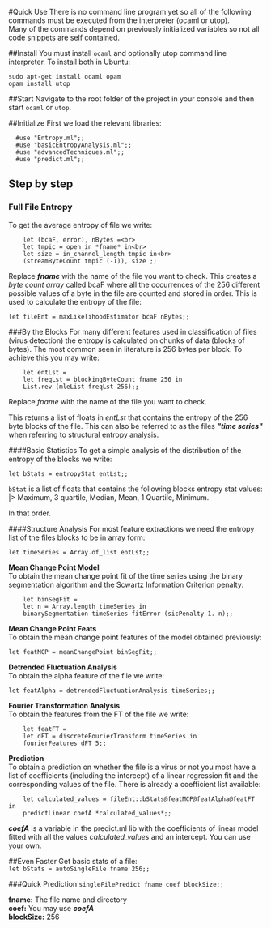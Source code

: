 #Quick Use
  There is no command line program yet so all of the following commands must
  be executed from the interpreter (ocaml or utop).<br>
  Many of the commands depend on previously initialized variables so not all code
  snippets are self contained.

##Install
You must install `ocaml` and optionally utop command line interpreter. To install both in Ubuntu:

`sudo apt-get install ocaml opam`<br>
`opam install utop`

##Start
Navigate to the root folder of the project in your console and then start `ocaml` or `utop`.

##Initialize
  First we load the relevant libraries:
``` 
  #use "Entropy.ml";;
  #use "basicEntropyAnalysis.ml";;
  #use "advancedTechniques.ml";;
  #use "predict.ml";;
```

## Step by step

### Full File Entropy
  To get the average entropy of file we write:
  
```
    let (bcaF, error), nBytes =<br>
    let tmpic = open_in *fname* in<br>
    let size = in_channel_length tmpic in<br>
    (streamByteCount tmpic (-1)), size ;;
```

Replace **_fname_** with the name of the file you want to check.
  This creates a *byte count array* called bcaF where all the occurrences of the 256 different possible values of a byte in the file are counted and stored in order. This is used to calculate the entropy of the file:
  
  `let fileEnt = maxLikelihoodEstimator bcaF nBytes;;`

###By the Blocks
  For many different features used in classification of files (virus detection)
  the entropy is calculated on chunks of data (blocks of bytes). The most 
  common seen in literature is 256 bytes per block. To achieve this you may
  write:
  
```
    let entLst =
    let freqLst = blockingByteCount fname 256 in
    List.rev (mleList freqLst 256);;
```

  Replace *fname* with the name of the file you want to check.
  
  This returns a list of floats in *entLst* that contains the entropy
  of the 256 byte blocks of the file. This can also be referred to as the files
  **_"time series"_** when referring to structural entropy analysis.

####Basic Statistics
  To get a simple analysis of the distribution of the entropy of the blocks we write:
  
  `let bStats = entropyStat entLst;;`

  `bStat` is a list of floats that contains the following blocks entropy stat values:<br>
   |> Maximum, 3 quartile, Median, Mean, 1 Quartile, Minimum.
   
  In that order.

####Structure Analysis
For most feature extractions we need the entropy list of the files blocks to be in array form:

  `let timeSeries = Array.of_list entLst;;`

**Mean Change Point Model** <br>
  To obtain the mean change point fit of the time series using the binary segmentation algorithm and the Scwartz Information Criterion penalty:
  
```
    let binSegFit = 
    let n = Array.length timeSeries in
    binarySegmentation timeSeries fitError (sicPenalty 1. n);;
```

**Mean Change Point Feats** <br>
  To obtain the mean change point features of the model obtained previously:
  
`let featMCP = meanChangePoint binSegFit;;`

**Detrended Fluctuation Analysis** <br>
  To obtain the alpha feature of the file we write:
  
`let featAlpha = detrendedFluctuationAnalysis timeSeries;;`

**Fourier Transformation Analysis** <br>
  To obtain the features from the FT of the file we write:
```
    let featFT = 
    let dFT = discreteFourierTransform timeSeries in
    fourierFeatures dFT 5;;
```

**Prediction** <br>
  To obtain a prediction on whether the file is a virus or not you most have a list of coefficients (including the intercept) of a linear regression fit and the corresponding values of the file. There is already a coefficient list available:<br>
```
    let calculated_values = fileEnt::bStats@featMCP@featAlpha@featFT in
    predictLinear coefA *calculated_values*;;
```
**_coefA_** is a variable in the predict.ml lib with the coefficients of linear model fitted with all the values *calculated_values* and an intercept. You can use your own.

##Even Faster
  Get basic stats of a file:<br>
`let bStats = autoSingleFile fname 256;;`

###Quick Prediction
`singleFilePredict fname coef blockSize;;`

**fname:** The file name and directory<br>
**coef:** You may use **_coefA_**<br>
**blockSize:** 256